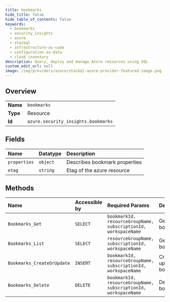 ```yaml
---
title: bookmarks
hide_title: false
hide_table_of_contents: false
keywords:
  - bookmarks
  - security_insights
  - azure    
  - stackql
  - infrastructure-as-code
  - configuration-as-data
  - cloud inventory
description: Query, deploy and manage Azure resources using SQL
custom_edit_url: null
image: /img/providers/azure/stackql-azure-provider-featured-image.png
---
```

  
    

## Overview
<table><tbody>
<tr><td><b>Name</b></td><td><code>bookmarks</code></td></tr>
<tr><td><b>Type</b></td><td>Resource</td></tr>
<tr><td><b>Id</b></td><td><code>azure.security_insights.bookmarks</code></td></tr>
</tbody></table>

## Fields
| Name | Datatype | Description |
|:-----|:---------|:------------|
| `properties` | `object` | Describes bookmark properties |
| `etag` | `string` | Etag of the azure resource |
## Methods
| Name | Accessible by | Required Params | Description |
|:-----|:--------------|:----------------|:------------|
| `Bookmarks_Get` | `SELECT` | `bookmarkId, resourceGroupName, subscriptionId, workspaceName` | Gets a bookmark. |
| `Bookmarks_List` | `SELECT` | `resourceGroupName, subscriptionId, workspaceName` | Gets all bookmarks. |
| `Bookmarks_CreateOrUpdate` | `INSERT` | `bookmarkId, resourceGroupName, subscriptionId, workspaceName` | Creates or updates the bookmark. |
| `Bookmarks_Delete` | `DELETE` | `bookmarkId, resourceGroupName, subscriptionId, workspaceName` | Delete the bookmark. |
